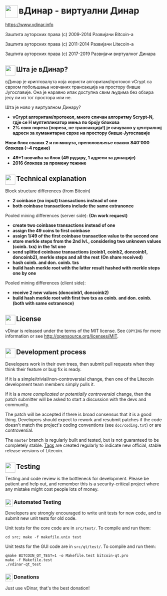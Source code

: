 вДинар - виртуални Динар <img align="left" src="https://vdinar.jugoslaven.com/slike/Ikona-128.png" width="40px" height="40px">
======

https://www.vdinar.info

Заштита ауторских права (c) 2009-2014 Развијачи Bitcoin-а

Заштита ауторских права (c) 2011-2014 Развијачи Litecoin-a

Заштита ауторских права (c) 2017-2019 Развијачи виртуалног Динара

Шта је вДинар? <img align="left" src="https://vdinar.jugoslaven.com/slike/Ikona-128.png" width="32px" height="32px">
----------------

вДинар је криптовалута која користи алгоритам/протокол vCrypt са сврхом побољшања новчаних трансакција на простору бивше Југославије. Она је наравно ипак доступна свим људима без обзира јесу ли из тог простора или не.

Шта је ново у виртуалном Динару?
 - **vCrypt алгоритам/протокол, много сличан алгоритму Scrypt-N, гдје се Н мултипликатор мења по броју блокова**
 - **2% свих пореза (пореза, не трансакција!) је сачувано у централној адреси за хуманитарне сврхе на простору бивше Југославије**

**Нови блок сваких 2 и по минута, преполовљење сваких 840'000 блокова (~4 године)**

 - **49+1 новчића за блок (49 рудару, 1 адреси за донације)**
 - **2016 блокова за промену тежине**

Technical explanation <img align="left" src="https://vdinar.jugoslaven.com/slike/Ikona-128.png" width="32px" height="32px">
---------------------

Block structure differences (from Bitcoin)
 - **2 coinbase (no input) transactions instead of one**
 - **both coinbase transactions include the same extranonce**

Pooled mining differences (server side):
   **(On work request)**
 - **create two coinbase transactions instead of one**
 - **assign the 49 coins to first coinbase**
 - **assign 1/49 of the first coinbase transaction value to the second one**
 - **store merkle steps from the 2nd lvl., considering two unknown values (coinb. txs) in the 1st one**
 - **send splitted coinbase transactions (coinb1, coinb2, doncoinb1, doncoinb2), merkle steps and all the rest**
   **(On share received)**
 - **hash coinb. and don. coinb. txs**
 - **build hash merkle root with the latter result hashed with merkle steps one by one**

Pooled mining differences (client side):
 - **receive 2 new values (doncoinb1, doncoinb2)**
 - **build hash merkle root with first two txs as coinb. and don. coinb. (both with same extranonce)**

License <img align="left" src="https://vdinar.jugoslaven.com/slike/Ikona-128.png" width="32px" height="32px">
-------

vDinar is released under the terms of the MIT license. See `COPYING` for more
information or see http://opensource.org/licenses/MIT.

Development process <img align="left" src="https://vdinar.jugoslaven.com/slike/Ikona-128.png" width="32px" height="32px">
-------------------

Developers work in their own trees, then submit pull requests when they think
their feature or bug fix is ready.

If it is a simple/trivial/non-controversial change, then one of the Litecoin
development team members simply pulls it.

If it is a *more complicated or potentially controversial* change, then the patch
submitter will be asked to start a discussion with the devs and community.

The patch will be accepted if there is broad consensus that it is a good thing.
Developers should expect to rework and resubmit patches if the code doesn't
match the project's coding conventions (see `doc/coding.txt`) or are
controversial.

The `master` branch is regularly built and tested, but is not guaranteed to be
completely stable. [Tags](https://github.com/AndreaDejanGrande/vDinar/tags) are created
regularly to indicate new official, stable release versions of Litecoin.

Testing <img align="left" src="https://vdinar.jugoslaven.com/slike/Ikona-128.png" width="32px" height="32px">
-------

Testing and code review is the bottleneck for development. Please be patient and help out, and
remember this is a security-critical project where any mistake might cost people
lots of money.

### Automated Testing <img align="left" src="https://vdinar.jugoslaven.com/slike/Ikona-128.png" width="24px" height="24px">

Developers are strongly encouraged to write unit tests for new code, and to
submit new unit tests for old code.

Unit tests for the core code are in `src/test/`. To compile and run them:

    cd src; make -f makefile.unix test

Unit tests for the GUI code are in `src/qt/test/`. To compile and run them:

    qmake BITCOIN_QT_TEST=1 -o Makefile.test bitcoin-qt.pro
    make -f Makefile.test
    ./vdinar-qt_test

### Donations <img align="left" src="https://vdinar.jugoslaven.com/slike/Ikona-128.png" width="24px" height="24px">

Just use vDinar, that's the best donation!
